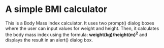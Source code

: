 # A simple BMI calculator

This is a Body Mass Index calculator.
It uses two prompt() dialog boxes where the user can input values for weight and height. Then, it calculates the body mass index using the formula: <b>weight(kg)/height(m)<sup>2</sup></b> and displays the result in an alert() dialog box.
